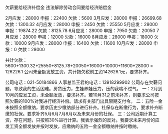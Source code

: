 欠薪要给经济补偿金
违法解除劳动合同要给经济赔偿金

2月应发：28000 申报：22400 欠款：5600
3月应发：28000 申报：26699.68 欠款：1300.32
4月应发：28000 申报：2450 欠款：25550
5月应发：28000 申报：19874.22 欠款：8125.78
6月应发：28000 申报：7950 欠款：20050
7月应发：28000 申报：12000 欠款：16000
8月应发：28000 申报：18000 欠款：10000
9月应发：28000 申报：16400 欠款：11600
10月应发：28000 申报：0 欠款：28000

共计欠款：5600+1300.32+25550+8125.78+20050+16000+10000+11600+28000 = 126226.1
公司未全额发放工资，共计拖欠税前工资142626.1元，要求补齐。

公司电话：021-50184866
人事总监王君的电话：13918299902
公司存在欠薪问题，导致我的生活困难。房贷压力，生娃养娃压力，压的我喘不过气。
一：2月到10月的应发工资，未全额发放，要求补齐。若10月31之前未补齐，则要求公司按照欠薪的100%对我进行经济补偿。请求有关部门出具限期支付令。
二：五险一金未按照全额缴纳，要求历史少缴纳部分进行补齐。社保存在断缴行为，要求补齐断缴的社保。要求补齐5月6月7月8月以及未来月份的社保。
三：公司近期计算工资，存在问题，只按照30%进行计算。我表示强烈的反对。我要求未来月份的应发工资全额发放并按时发放，应缴纳的五险一金全额缴纳并按时缴纳。
